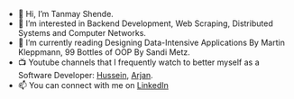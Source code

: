- 👋 Hi, I’m Tanmay Shende.
- 👀 I’m interested in Backend Development, Web Scraping, Distributed Systems and Computer Networks.
- 🌱 I’m currently reading Designing Data-Intensive Applications By Martin Kleppmann, 99 Bottles of OOP By Sandi Metz.
- :tv: Youtube channels that I frequently watch to better myself as a Software Developer: [Hussein](https://www.youtube.com/user/GISIGeometry), [Arjan](https://www.youtube.com/channel/UCVhQ2NnY5Rskt6UjCUkJ_DA).
- 📫 You can connect with me on [LinkedIn](https://www.linkedin.com/in/tanmay-shende/)
<!---
madlad33/madlad33 is a ✨ special ✨ repository because its `README.md` (this file) appears on your GitHub profile.
You can click the Preview link to take a look at your changes.
--->
